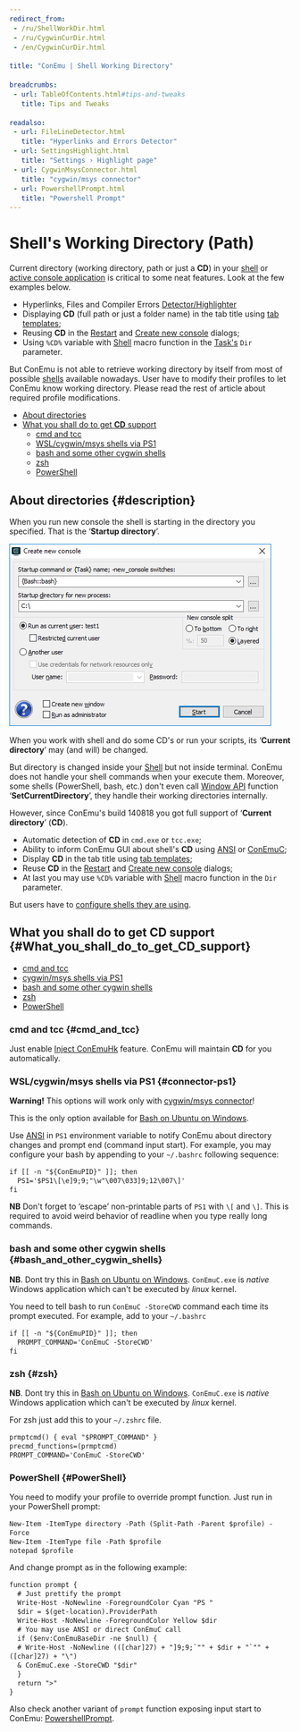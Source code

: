 ```yaml
---
redirect_from:
 - /ru/ShellWorkDir.html
 - /ru/CygwinCurDir.html
 - /en/CygwinCurDir.html

title: "ConEmu | Shell Working Directory"

breadcrumbs:
 - url: TableOfContents.html#tips-and-tweaks
   title: Tips and Tweaks

readalso:
 - url: FileLineDetector.html
   title: "Hyperlinks and Errors Detector"
 - url: SettingsHighlight.html
   title: "Settings › Highlight page"
 - url: CygwinMsysConnector.html
   title: "cygwin/msys connector"
 - url: PowershellPrompt.html
   title: "Powershell Prompt"
---
```


# Shell's Working Directory (Path)

Current directory (working directory, path or just a **CD**) in your
[shell](TerminalVsShell.html) or [active console application](ActiveProcess.html)
is critical to some neat features.
Look at the few examples below.

* Hyperlinks, Files and Compiler Errors
  [Detector/Highlighter](FileLineDetector.html)
* Displaying **CD** (full path or just a folder name) in the tab title using
  [tab templates](SettingsTabBar.html);
* Reusing **CD** in the [Restart](RestartTab.html)
  and [Create new console](LaunchNewTab.html) dialogs;
* Using `%CD%` variable with [Shell](GuiMacro.html#List_of_functions)
  macro function in the [Task's](Tasks.html) `Dir` parameter.

But ConEmu is not able to retrieve working directory by itself from
most of possible [shells](TerminalVsShell.html) available nowadays.
User have to modify their profiles to let ConEmu know working directory.
Please read the rest of article about required profile modifications.

* [About directories](#description)
* [What you shall do to get **CD** support](#What_you_shall_do_to_get_CD_support)
  * [cmd and tcc](#cmd_and_tcc)
  * [WSL/cygwin/msys shells via PS1](#connector-ps1)
  * [bash and some other cygwin shells](#bash_and_other_cygwin_shells)
  * [zsh](#zsh)
  * [PowerShell](#PowerShell)



## About directories   {#description}

When you run new console the shell is starting in the directory you specified.
That is the ‘**Startup directory**’.

![ConEmu new console](/img/ConEmuCreate.png "ConEmu confirmation of new console creation")

When you work with shell and do some CD's or run your scripts,
its ‘**Current directory**’ may (and will) be changed.

But directory is changed inside your
[Shell](TerminalVsShell.html) but not inside terminal.
ConEmu does not handle your shell commands when your execute them.
Moreover, some shells (PowerShell, bash, etc.) don't even call
[Window API](WinApi.html) function ‘**SetCurrentDirectory**’,
they handle their working directories internally.

However, since ConEmu's build 140818 you got full support of ‘**Current directory**’ (**CD**).

* Automatic detection of **CD** in `cmd.exe` or `tcc.exe`;
* Ability to inform ConEmu GUI about shell's **CD** using
  [ANSI](AnsiEscapeCodes.html) or [ConEmuC](ConEmuC.html);
* Display **CD** in the tab title using
  [tab templates](SettingsTabBar.html);
* Reuse **CD** in the [Restart](RestartTab.html) and
  [Create new console](LaunchNewTab.html) dialogs;
* At last you may use `%CD%` variable with [Shell](GuiMacro.html#List_of_functions)
  macro function in the `Dir` parameter.
  
But users have to [configure shells they are using](#What_you_shall_do_to_get_CD_support).



## What you shall do to get **CD** support   {#What_you_shall_do_to_get_CD_support}

* [cmd and tcc](#cmd_and_tcc)
* [cygwin/msys shells via PS1](#connector-ps1)
* [bash and some other cygwin shells](#bash_and_other_cygwin_shells)
* [zsh](#zsh)
* [PowerShell](#PowerShell)

### cmd and tcc   {#cmd_and_tcc}

Just enable [Inject ConEmuHk](ConEmuHk.html) feature.
ConEmu will maintain **CD** for you automatically.



### WSL/cygwin/msys shells via PS1   {#connector-ps1}

**Warning!** This options will work only with
[cygwin/msys connector](CygwinMsysConnector.html)!

This is the only option available for [Bash on Ubuntu on Windows](BashOnWindows.html).

Use [ANSI](AnsiEscapeCodes.html#ConEmu_specific_OSC) in `PS1`
environment variable to notify ConEmu about directory changes
and prompt end (command input start).
For example, you may configure your bash by appending
to your `~/.bashrc` following sequence:

~~~
if [[ -n "${ConEmuPID}" ]]; then
  PS1='$PS1\[\e]9;9;"\w"\007\033]9;12\007\]'
fi
~~~

**NB** Don't forget to ‘escape’ non-printable parts of `PS1` with `\[` and `\]`.
This is required to avoid weird behavior of readline when you type really long commands.



### bash and some other cygwin shells   {#bash_and_other_cygwin_shells}

**NB**. Dont try this in [Bash on Ubuntu on Windows](BashOnWindows.html).
`ConEmuC.exe` is *native* Windows application which can't be executed by *linux* kernel.

You need to tell bash to run `ConEmuC -StoreCWD` command
each time its prompt executed.
For example, add to your `~/.bashrc`

~~~
if [[ -n "${ConEmuPID}" ]]; then
  PROMPT_COMMAND='ConEmuC -StoreCWD'
fi
~~~


### zsh   {#zsh}

**NB**. Dont try this in [Bash on Ubuntu on Windows](BashOnWindows.html).
`ConEmuC.exe` is *native* Windows application which can't be executed by *linux* kernel.

For zsh just add this to your `~/.zshrc` file.

~~~
prmptcmd() { eval "$PROMPT_COMMAND" }
precmd_functions=(prmptcmd)
PROMPT_COMMAND='ConEmuC -StoreCWD'
~~~


### PowerShell   {#PowerShell}

You need to modify your profile to override prompt function. Just run in your PowerShell prompt:

~~~
New-Item -ItemType directory -Path (Split-Path -Parent $profile) -Force
New-Item -ItemType file -Path $profile
notepad $profile
~~~

And change prompt as in the following example:

~~~
function prompt {
  # Just prettify the prompt
  Write-Host -NoNewline -ForegroundColor Cyan "PS "
  $dir = $(get-location).ProviderPath
  Write-Host -NoNewline -ForegroundColor Yellow $dir
  # You may use ANSI or direct ConEmuC call
  if ($env:ConEmuBaseDir -ne $null) {
  # Write-Host -NoNewline (([char]27) + "]9;9;`"" + $dir + "`"" + ([char]27) + "\")
  & ConEmuC.exe -StoreCWD "$dir"
  }
  return ">"
}
~~~

Also check another variant of `prompt` function exposing input start to ConEmu:
[PowershellPrompt](PowershellPrompt.html).
